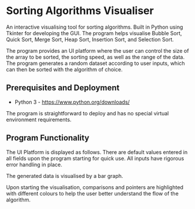 # Sorting Algorithms Visualiser

An interactive visualising tool for sorting algorithms. Built in Python using Tkinter for developing the GUI. The program helps visualise
Bubble Sort, Quick Sort, Merge Sort, Heap Sort, Insertion Sort, and Selection Sort. 

The program provides an UI platform where the user can control the size of the array to be sorted, the sorting speed, 
as well as the range of the data. The program generates a random dataset according to user inputs, which can then be sorted with the algorithm of choice.

## Prerequisites and Deployment
* Python 3 - https://www.python.org/downloads/

The program is straightforward to deploy and has no special virtual environment requirements.

## Program Functionality
The UI Platform is displayed as follows. There are default values entered in all fields upon the program starting for quick use. 
All inputs have rigorous error handling in place. 

The generated data is visualised by a bar graph.

Upon starting the visualisation, 
comparisons and pointers are highlighted with different colours to help the user better understand the flow of the algorithm.





